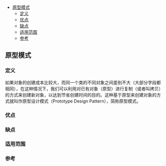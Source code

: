 <!-- START doctoc generated TOC please keep comment here to allow auto update -->
<!-- DON'T EDIT THIS SECTION, INSTEAD RE-RUN doctoc TO UPDATE -->

- [原型模式](#%E5%8E%9F%E5%9E%8B%E6%A8%A1%E5%BC%8F)
  - [定义](#%E5%AE%9A%E4%B9%89)
  - [优点](#%E4%BC%98%E7%82%B9)
  - [缺点](#%E7%BC%BA%E7%82%B9)
  - [适用范围](#%E9%80%82%E7%94%A8%E8%8C%83%E5%9B%B4)
  - [参考](#%E5%8F%82%E8%80%83)

<!-- END doctoc generated TOC please keep comment here to allow auto update -->

## 原型模式

### 定义

如果对象的创建成本比较大，而同一个类的不同对象之间差别不大（大部分字段都相同），在这种情况下，我们可以利用对已有对象（原型）进行复制（或者叫拷贝）的方式来创建新对象，以达到节省创建时间的目的。这种基于原型来创建对象的方式就叫作原型设计模式（Prototype Design Pattern），简称原型模式。 

### 优点

### 缺点

### 适用范围

### 参考

